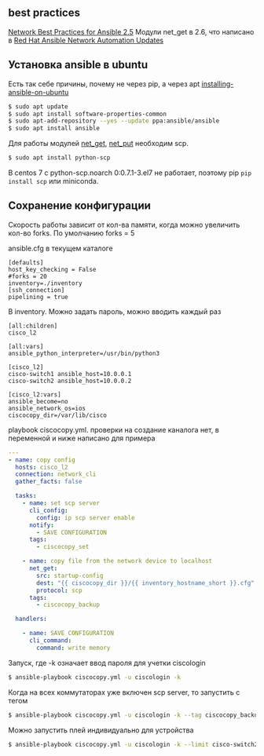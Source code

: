 ## best practices

[Network Best Practices for Ansible 2.5](https://acozine.github.io/html/network/user_guide/network_best_practices_2.5.html)
Модули net_get в 2.6, что написано в [Red Hat Ansible Network Automation Updates](https://www.ansible.com/blog/red-hat-ansible-network-automation-updates)

## Установка ansible в ubuntu

Есть так себе причины, почему не через pip, а через apt 
[installing-ansible-on-ubuntu](https://docs.ansible.com/ansible/latest/installation_guide/intro_installation.html#installing-ansible-on-ubuntu)

```sh
$ sudo apt update
$ sudo apt install software-properties-common
$ sudo apt-add-repository --yes --update ppa:ansible/ansible
$ sudo apt install ansible
```

Для работы модулей [net_get](https://docs.ansible.com/ansible/latest/modules/net_get_module.html), [net_put](https://docs.ansible.com/ansible/latest/modules/net_put_module.html) необходим scp.
```sh
$ sudo apt install python-scp
```

В centos 7 c python-scp.noarch 0:0.7.1-3.el7 не работает, поэтому pip `pip install scp` или miniconda.

## Сохранение конфигурации

Скорость работы зависит от кол-ва памяти, когда можно увеличить кол-во forks. По умолчанию forks = 5

ansible.cfg в текущем каталоге
```text
[defaults]
host_key_checking = False
#forks = 20
inventory=./inventory
[ssh_connection]
pipelining = true
```

В inventory. Можно задать пароль, можно вводить каждый раз
```text
[all:children]
cisco_l2

[all:vars]
ansible_python_interpreter=/usr/bin/python3

[cisco_l2]
cisco-switch1 ansible_host=10.0.0.1
cisco-switch2 ansible_host=10.0.0.2

[cisco_l2:vars]
ansible_become=no
ansible_network_os=ios
ciscocopy_dir=/var/lib/cisco
```

playbook ciscocopy.yml. проверки на создание каналога нет, в переменной и ниже написано для примера
```yaml
---
- name: copy config
  hosts: cisco_l2
  connection: network_cli
  gather_facts: false

  tasks:
    - name: set scp server
      cli_config:
        config: ip scp server enable
      notify:
        - SAVE CONFIGURATION
      tags:
        - ciscocopy_set

    - name: copy file from the network device to localhost
      net_get:
        src: startup-config
        dest: "{{ ciscocopy_dir }}/{{ inventory_hostname_short }}.cfg"
        protocol: scp
      tags:
        - ciscocopy_backup

  handlers:

    - name: SAVE CONFIGURATION
      cli_command:
        command: write memory
```

Запуск, где -k означает ввод пароля для учетки ciscologin
```sh
$ ansible-playbook ciscocopy.yml -u ciscologin -k
``` 

Когда на всех коммутаторах уже включен scp server, то запустить с тегом
```sh
$ ansible-playbook ciscocopy.yml -u ciscologin -k --tag ciscocopy_backup
```

Можно запустить плей индивидуально для устройства
```sh
$ ansible-playbook ciscocopy.yml -u ciscologin -k --limit cisco-switch2
```
